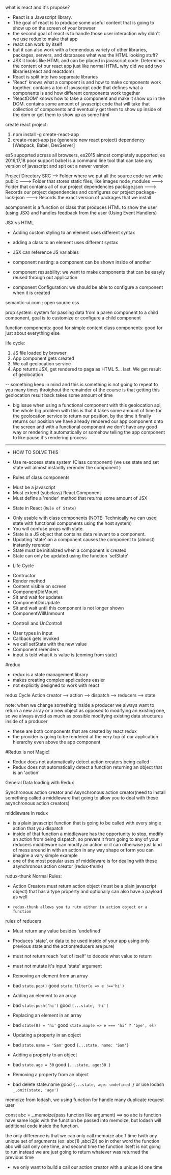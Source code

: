what is react and it's prupose?

- React is a Javascript library.
- The goal of react is to produce some useful content that is going to show up on the screen of your browser
- the second goal of react is to handle those user interaction
  why didn't we use redux to make that app
- react can work by itself
- but it can also work with a tremendous variety of other libraries, packages, servers, and databases
  what was the HTML looking stuff?
- JSX it looks like HTML and can be placed in javascript code. Determines the content of our react app just like normal HTML
  why did we add two libraries(react and reactdom)
- React is split into two separeate libraries
- 'React' knows what a compoent is and how to make components work together. contains a ton of javascript code that defines what a components is and how different components work together
- 'ReactDOM' knows how to take a component and make it show up in the DOM. contains some amount of javascript code that will take that collection of components and eventually get them to
  show up inside of the dom or get them to show up as some html

create react project:

1. npm install -g create-react-app
2. create-react-app jsx (generate new react project) dependency [Webpack, Babel, DevServer]

es5 supoprted acress all browsers, es2015 almost completely supported, es 2016,17,18 poor support
babel is a command line tool that can take any version of javascript and spit out a newer version

Project Directory
SRC --> Folder where we put all the source code we write
public ---> Folder that stores static files, like images
node_modules ---> Folder that contains all of our project dependencies
package.json ---> Records our project dependencies and configures our project
package-lock-json ---> Records the exact version of packages that we install

acomponent is a function or class that produces HTML to show the user (using JSX) and handles feedback from the user (Using Event Handlers)

JSX vs HTML

- Adding custom styling to an element uses different syntax
- adding a class to an element uses different systax
- JSX can reference JS variables

- component nesting: a component can be shown inside of another
- component resuability: we want to make components that can be easyly reused through out application
- component Configuration: we should be able to configure a component when it is created

semantic-ui.com : open source css

prop system: system for passing data from a paren component to a child component, goal is to customize or configure a child component

function components: good for simple content
class components: good for just about everything else

life cycle:

1. JS file loaded by browser
2. App component gets created
3. We call geolocation service
4. App returns JSX, get rendered to paga as HTML
   5...
   last. We get result of geolocation

-- something keep in mind and this is something is not going to repeat to you many times throighout the remainder of the course is that getting this geolocation result back takes some amount of time

- big issue when using a functional component with this geolocation api, the whole big problem with this is that it takes some amount of time for the geolocation service to return our position, by the time it finally returns our position we have already rendered our app component onto the screen and with a functional component we don't have any good way or rendering it automatically or somehow telling the app component to like pause it's rendering process

---

- HOW TO SOLVE THIS

* Use re-access state system (Class component) (we use state and set state will almost instantly rerender the component )

- Rules of class components

* Must be a javascript
* Must extend (subclass) React.Component
* Must define a 'render' method that returns some amount of JSX

- State in React (`Rule of State`)

* Only usable with class components (NOTE: Technically we can used state with functional components using the host system)
* You will confuse props with state.
* State is a JS object that contains data relevant to a component.
* Updating 'state' on a component causes the component to (almost) instantly rerender
* State must be initialized when a component is created
* State can only be updated using the function 'setState'

- Life Cycle

* Contructor
* Render method
* Content visible on screen
* ComponentDidMount
* Sit and wait for updates
* ComponentDidUpdate
* Sit and wait until this component is not longer shown
* ComponentWillUnmount

- Controll and UnControll

* User types in input
* Callback gets invoked
* we call setState with the new value
* Component rerenders
* input is told what it is value is (coming from state)

#redux

- redux is a state management library
- makes creating complex applications easier
- not explicitly designed to work with react

redux Cycle
Action creator --> action --> dispatch --> reducers --> state

note: when we change something inside a producer we always want to return a new array or a new object as opposed to modifying an existing one, so we always avoid as much as possible modifying existing data structures inside of a producer

- these are both components that are created by react redux
- the provider is going to be rendered at the very top of our application hierarchy even above the app component

#Redux is not Magic!

- Redux does not automatically detect action creators being called
- Redux does not automatically detect a function returning an object that is an 'action'

General Data loading with Redux

Synchronous action creator and Asynchronous action creator(need to install something called a middleware that going to allow you to deal with these asynchronous action creators)

middleware in redux

- is a plain javascript function that is going to be called with every single action that you dispatch
- inside of that function a middleware has the opportunity to stop, modify an action from being dispatch, so prevent it from going to any of your reducers middleware can modify an action or it can otherwise just kind of mess around in with an action in any way shape or form you can imagine a vary simple example
- one of the most popular uses of middleware is for dealing with these asynchronous action creator (redux-thunk)

rudux-thunk
Normal Rules:

- Action Creators must return action object (must be a plain javascript object) that has a type property and optionally can also have a payload as well

- `redux-thunk allows you tu rutn either in action object or a function`

rules of reducers

- Must return any value besides 'undefined'
- Produces 'state', or data to be used inside of your app using only previous state and the action(reducers are pure)
- must not return reach 'out of itself' to decede what value to return

- must not mutate it's input 'state' argument

- Removing an element from an array

* bad `state.pop()` good `state.filter(e => e !=='hi')`

- Adding an element to an array

* bad `state.push('hi')` good `[...state, 'hi']`

- Replacing an element in an array

* bad `state[0] = 'hi'` good `state.map(e => e === 'hi' ? 'bye', el)`

- Updating a property in an object

* bad `state.name = 'Sam'` good `{...state, name: 'Sam'}`

- Adding a property to an object

* bad `state.age = 30` good `{...state, age:30 }`

- Removing a property from an object

* bad delete state.name good `{...state, age: undefined }` or use lodash `_.omit(state, 'age')`

memoize from lodash, we using function for handle many duplicate request user

const abc = \_.memoize(pass function like argument) ==> so abc is function have same logic with the function be passed into memoize, but lodash will additional code inside the function.

the only difference is that we can only call memoize abc 1 time twith any unique set of arguments (ex: abc(1) ,abc(2))
so in other word the function abc will call only one time, and second time the function itseft is not going to run instead we are just going to return whatever was returned the previous time

- we only want to build a call our action creator with a unique Id one time

